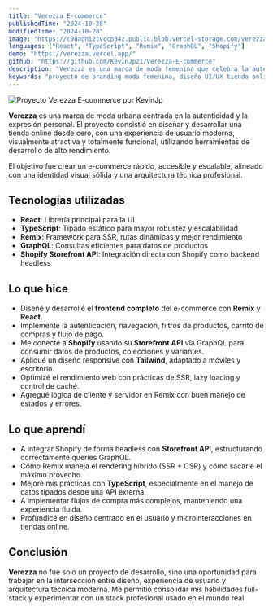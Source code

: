 ```yaml
---
title: "Verezza E-commerce"
publishedTime: "2024-10-28"
modifiedTime: "2024-10-28"
image: "https://c98agni2tvccp34z.public.blob.vercel-storage.com/verezza-hRFo1mfQtbUDRe7YZYBtRbvCb7JsCK.webp"
languages: ["React", "TypeScript", "Remix", "GraphQL", "Shopify"]
demo: "https://verezza.vercel.app/"
github: "https://github.com/KevinJp21/Verezza-E-commerce"
description: "Verezza es una marca de moda femenina que celebra la autenticidad y el estilo urbano. Un proyecto digital centrado en la experiencia del usuario, diseño moderno y branding con propósito. Desarrollado por Kevin Julio Pineda."
keywords: "proyecto de branding moda femenina, diseño UI/UX tienda online, Verezza moda urbana, desarrollo web e-commerce, portafolio desarrollador frontend, diseño de experiencia de usuario, identidad visual de marca, moda para mujeres auténticas, caso de estudio Verezza, marca digital creativa, Kevin Julio Pineda, desarrollador web, sitio responsivo, Remix Framework, React, TypeScript, GraphQL, Shopify, optimización de rendimiento web, experiencia de usuario, desarrollo full-stack"
---
```


![Proyecto Verezza E-commerce por KevinJp](https://c98agni2tvccp34z.public.blob.vercel-storage.com/verezza-hRFo1mfQtbUDRe7YZYBtRbvCb7JsCK.webp)


**Verezza** es una marca de moda urbana centrada en la autenticidad y la expresión personal. El proyecto consistió en diseñar y desarrollar una tienda online desde cero, con una experiencia de usuario moderna, visualmente atractiva y totalmente funcional, utilizando herramientas de desarrollo de alto rendimiento.

El objetivo fue crear un e-commerce rápido, accesible y escalable, alineado con una identidad visual sólida y una arquitectura técnica profesional.


## Tecnologías utilizadas

- **React**: Librería principal para la UI  
- **TypeScript**: Tipado estático para mayor robustez y escalabilidad  
- **Remix**: Framework para SSR, rutas dinámicas y mejor rendimiento  
- **GraphQL**: Consultas eficientes para datos de productos  
- **Shopify Storefront API**: Integración directa con Shopify como backend headless

## Lo que hice

- Diseñé y desarrollé el **frontend completo** del e-commerce con **Remix** y **React**.  
- Implementé la autenticación, navegación, filtros de productos, carrito de compras y flujo de pago.  
- Me conecté a **Shopify** usando su **Storefront API** vía GraphQL para consumir datos de productos, colecciones y variantes.  
- Apliqué un diseño responsive con **Tailwind**, adaptado a móviles y escritorio.  
- Optimizé el rendimiento web con prácticas de SSR, lazy loading y control de caché.  
- Agregué lógica de cliente y servidor en Remix con buen manejo de estados y errores.  

## Lo que aprendí

- A integrar Shopify de forma headless con **Storefront API**, estructurando correctamente queries GraphQL.  
- Cómo Remix maneja el rendering híbrido (SSR + CSR) y cómo sacarle el máximo provecho.  
- Mejoré mis prácticas con **TypeScript**, especialmente en el manejo de datos tipados desde una API externa.  
- A implementar flujos de compra más complejos, manteniendo una experiencia fluida.  
- Profundicé en diseño centrado en el usuario y microinteracciones en tiendas online.  

## Conclusión

**Verezza** no fue solo un proyecto de desarrollo, sino una oportunidad para trabajar en la intersección entre diseño, experiencia de usuario y arquitectura técnica moderna. Me permitió consolidar mis habilidades full-stack y experimentar con un stack profesional usado en el mundo real.